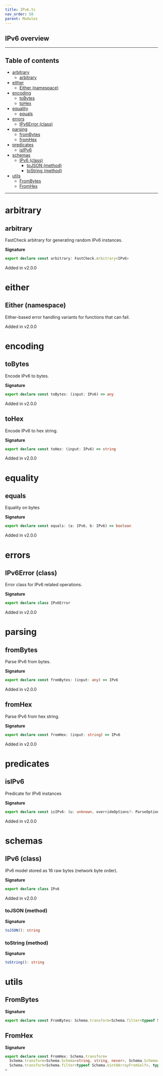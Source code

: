 ```yaml
---
title: IPv6.ts
nav_order: 58
parent: Modules
---
```


## IPv6 overview

---

<h2 class="text-delta">Table of contents</h2>

- [arbitrary](#arbitrary)
  - [arbitrary](#arbitrary-1)
- [either](#either)
  - [Either (namespace)](#either-namespace)
- [encoding](#encoding)
  - [toBytes](#tobytes)
  - [toHex](#tohex)
- [equality](#equality)
  - [equals](#equals)
- [errors](#errors)
  - [IPv6Error (class)](#ipv6error-class)
- [parsing](#parsing)
  - [fromBytes](#frombytes)
  - [fromHex](#fromhex)
- [predicates](#predicates)
  - [isIPv6](#isipv6)
- [schemas](#schemas)
  - [IPv6 (class)](#ipv6-class)
    - [toJSON (method)](#tojson-method)
    - [toString (method)](#tostring-method)
- [utils](#utils)
  - [FromBytes](#frombytes-1)
  - [FromHex](#fromhex-1)

---

# arbitrary

## arbitrary

FastCheck arbitrary for generating random IPv6 instances.

**Signature**

```ts
export declare const arbitrary: FastCheck.Arbitrary<IPv6>
```

Added in v2.0.0

# either

## Either (namespace)

Either-based error handling variants for functions that can fail.

Added in v2.0.0

# encoding

## toBytes

Encode IPv6 to bytes.

**Signature**

```ts
export declare const toBytes: (input: IPv6) => any
```

Added in v2.0.0

## toHex

Encode IPv6 to hex string.

**Signature**

```ts
export declare const toHex: (input: IPv6) => string
```

Added in v2.0.0

# equality

## equals

Equality on bytes

**Signature**

```ts
export declare const equals: (a: IPv6, b: IPv6) => boolean
```

Added in v2.0.0

# errors

## IPv6Error (class)

Error class for IPv6 related operations.

**Signature**

```ts
export declare class IPv6Error
```

Added in v2.0.0

# parsing

## fromBytes

Parse IPv6 from bytes.

**Signature**

```ts
export declare const fromBytes: (input: any) => IPv6
```

Added in v2.0.0

## fromHex

Parse IPv6 from hex string.

**Signature**

```ts
export declare const fromHex: (input: string) => IPv6
```

Added in v2.0.0

# predicates

## isIPv6

Predicate for IPv6 instances

**Signature**

```ts
export declare const isIPv6: (u: unknown, overrideOptions?: ParseOptions | number) => u is IPv6
```

Added in v2.0.0

# schemas

## IPv6 (class)

IPv6 model stored as 16 raw bytes (network byte order).

**Signature**

```ts
export declare class IPv6
```

Added in v2.0.0

### toJSON (method)

**Signature**

```ts
toJSON(): string
```

### toString (method)

**Signature**

```ts
toString(): string
```

# utils

## FromBytes

**Signature**

```ts
export declare const FromBytes: Schema.transform<Schema.filter<typeof Schema.Uint8ArrayFromSelf>, typeof IPv6>
```

## FromHex

**Signature**

```ts
export declare const FromHex: Schema.transform<
  Schema.transform<Schema.Schema<string, string, never>, Schema.Schema<Uint8Array, Uint8Array, never>>,
  Schema.transform<Schema.filter<typeof Schema.Uint8ArrayFromSelf>, typeof IPv6>
>
```
